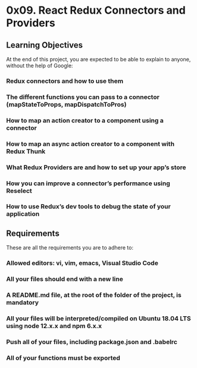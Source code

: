 # 0x09. React Redux Connectors and Providers

## Learning Objectives
At the end of this project, you are expected to be able to explain to anyone, without the help of Google:

### Redux connectors and how to use them
### The different functions you can pass to a connector (mapStateToProps, mapDispatchToPros)
### How to map an action creator to a component using a connector
### How to map an async action creator to a component with Redux Thunk
### What Redux Providers are and how to set up your app’s store
### How you can improve a connector’s performance using Reselect
### How to use Redux’s dev tools to debug the state of your application

## Requirements
These are all the requirements you are to adhere to: 

### Allowed editors: vi, vim, emacs, Visual Studio Code
### All your files should end with a new line
### A README.md file, at the root of the folder of the project, is mandatory
### All your files will be interpreted/compiled on Ubuntu 18.04 LTS using node 12.x.x and npm 6.x.x
### Push all of your files, including package.json and .babelrc
### All of your functions must be exported
